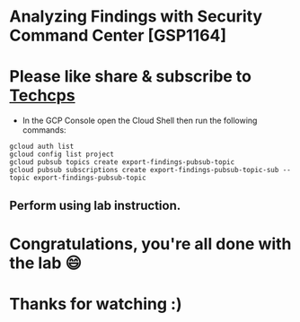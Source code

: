 
#  Analyzing Findings with Security Command Center [GSP1164]

# Please like share & subscribe to [Techcps](https://www.youtube.com/@techcps)

* In the GCP Console open the Cloud Shell then run the following commands:

```
gcloud auth list
gcloud config list project
gcloud pubsub topics create export-findings-pubsub-topic
gcloud pubsub subscriptions create export-findings-pubsub-topic-sub --topic export-findings-pubsub-topic
```

## Perform using lab instruction.

# Congratulations, you're all done with the lab 😄

# Thanks for watching :)
